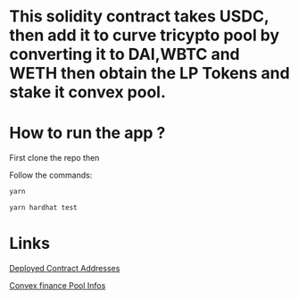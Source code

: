 # This solidity contract takes USDC, then add it to curve tricypto pool by converting it to DAI,WBTC and WETH then obtain the LP Tokens and stake it convex pool.

# How to run the app ?
First clone the repo then

Follow the commands:

```bash
yarn
```

```bash
yarn hardhat test
```

# Links

[Deployed Contract Addresses](https://docs.uniswap.org/protocol/reference/deployments)

[Convex finance Pool Infos](https://www.convexfinance.com/stake)
